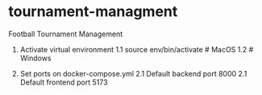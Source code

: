 # tournament-managment
Football Tournament Management

1. Activate virtual environment
1.1 source env/bin/activate # MacOS
1.2 # Windows

2. Set ports on docker-compose.yml
2.1 Default backend port 8000
2.1 Default frontend port 5173